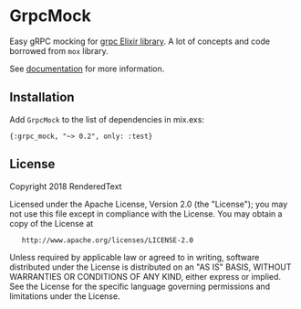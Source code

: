 # GrpcMock
Easy gRPC mocking for [grpc Elixir library](https://github.com/tony612/grpc-elixir).
A lot of concepts and code borrowed from `mox` library.

See [documentation](https://hexdocs.pm/grpc_mock/) for more information.

## Installation
Add `GrpcMock` to the list of dependencies in mix.exs:
```
{:grpc_mock, "~> 0.2", only: :test}
```

## License
Copyright 2018 RenderedText

   Licensed under the Apache License, Version 2.0 (the "License");
   you may not use this file except in compliance with the License.
   You may obtain a copy of the License at

       http://www.apache.org/licenses/LICENSE-2.0

   Unless required by applicable law or agreed to in writing, software
   distributed under the License is distributed on an "AS IS" BASIS,
   WITHOUT WARRANTIES OR CONDITIONS OF ANY KIND, either express or implied.
   See the License for the specific language governing permissions and
   limitations under the License.
